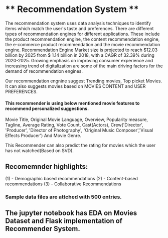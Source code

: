 # ** Recommendation System **

The recommendation system uses data analysis techniques to identify items which match the user's taste and preferences.
There are different types of recommendation engines for different applications.
These include the product recommendation engine, the content recommendation engine, the e-commerce product recommendation and the movie recommendation engine. 
Recommendation Engine Market size is projected to reach $12.03 billion by 2025 from $ 1.14 billion in 2018, with a CAGR of 32.39% during 2020-2025.
Growing emphasis on improving consumer experience and increasing trend of digitalization are some of the main driving factors for the demand of recommendation engines.

Our recommendation engnine suggest Trending movies, Top picket Movies. It can also suggests movies based on MOVIES CONTENT and USER PREFERENCES.

#### This recommender is using below mentioned movie features to recommend personalized suggestions.

Movie Title, Original Movie Language, Overview, Popularity measure, Tagline, Average Rating, Vote Count, Cast(Actors), Crew('Director', 'Producer', 'Director of Photography',
'Original Music Composer','Visual Effects Producer') And Movie Genre. 

This Recommender can also predict the rating for movies which the user has not watched(Based on SVD). 

## Recomemnder highlights:

 (1) - Demographic based recommendations
 (2) - Content-based recommendations
 (3) - Collaborative Recommendations
 
### Sample data files are attched with 500 entries.


##                                             The jupyter notebook has EDA on Movies Dataset and  Flask implementation of Recommender System.
